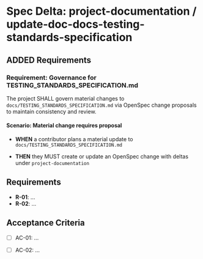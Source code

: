 # Spec Delta: project-documentation / update-doc-docs-testing-standards-specification

## ADDED Requirements

### Requirement: Governance for TESTING_STANDARDS_SPECIFICATION.md

The project SHALL govern material changes to `docs/TESTING_STANDARDS_SPECIFICATION.md` via OpenSpec change proposals to maintain consistency and review.

#### Scenario: Material change requires proposal

- **WHEN** a contributor plans a material update to `docs/TESTING_STANDARDS_SPECIFICATION.md`

- **THEN** they MUST create or update an OpenSpec change with deltas under `project-documentation`

## Requirements

- **R-01**: ...
- **R-02**: ...


## Acceptance Criteria

- [ ] AC-01: ...
- [ ] AC-02: ...

